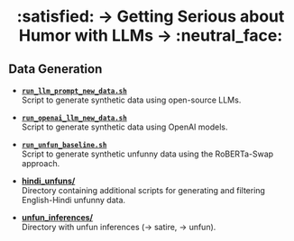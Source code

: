 <h1 align='center'> :satisfied: &rarr; Getting Serious about Humor with LLMs &rarr; :neutral_face: </h1>

## Data Generation

- [**`run_llm_prompt_new_data.sh`**](./run_llm_prompt_new_data.sh)  
  Script to generate synthetic data using open-source LLMs.

- [**`run_openai_llm_new_data.sh`**](./run_openai_llm_new_data.sh)  
  Script to generate synthetic data using OpenAI models.

- [**`run_unfun_baseline.sh`**](./run_unfun_baseline.sh)  
  Script to generate synthetic unfunny data using the RoBERTa-Swap approach.


- [**hindi_unfuns/**](./hindi_unfuns)  
  Directory containing additional scripts for generating and filtering English-Hindi unfunny data.

- [**unfun_inferences/**](./inferences)  
  Directory with unfun inferences (-> satire, -> unfun).
